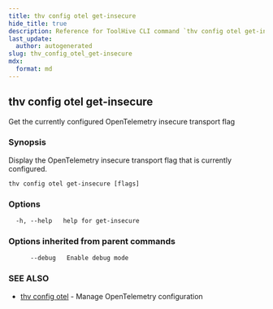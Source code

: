 ```yaml
---
title: thv config otel get-insecure
hide_title: true
description: Reference for ToolHive CLI command `thv config otel get-insecure`
last_update:
  author: autogenerated
slug: thv_config_otel_get-insecure
mdx:
  format: md
---
```


## thv config otel get-insecure

Get the currently configured OpenTelemetry insecure transport flag

### Synopsis

Display the OpenTelemetry insecure transport flag that is currently configured.

```
thv config otel get-insecure [flags]
```

### Options

```
  -h, --help   help for get-insecure
```

### Options inherited from parent commands

```
      --debug   Enable debug mode
```

### SEE ALSO

* [thv config otel](thv_config_otel.md)	 - Manage OpenTelemetry configuration

